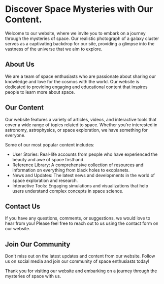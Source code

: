 <!--font:Open Sans-->

# Discover Space Mysteries with Our Content.

Welcome to our website, where we invite you to embark on a journey through the mysteries of space. Our realistic photograph of a galaxy cluster serves as a captivating backdrop for our site, providing a glimpse into the vastness of the universe that we aim to explore.

## About Us

We are a team of space enthusiasts who are passionate about sharing our knowledge and love for the cosmos with the world. Our website is dedicated to providing engaging and educational content that inspires people to learn more about space.

## Our Content

Our website features a variety of articles, videos, and interactive tools that cover a wide range of topics related to space. Whether you're interested in astronomy, astrophysics, or space exploration, we have something for everyone.

Some of our most popular content includes:

- User Stories: Real-life accounts from people who have experienced the beauty and awe of space firsthand.
- Reference Library: A comprehensive collection of resources and information on everything from black holes to exoplanets.
- News and Updates: The latest news and developments in the world of space exploration and research.
- Interactive Tools: Engaging simulations and visualizations that help users understand complex concepts in space science.

## Contact Us

If you have any questions, comments, or suggestions, we would love to hear from you! Please feel free to reach out to us using the contact form on our website.

## Join Our Community

Don't miss out on the latest updates and content from our website. Follow us on social media and join our community of space enthusiasts today!

Thank you for visiting our website and embarking on a journey through the mysteries of space with us.

<!--

Write me content for website with wallpaper which alt text is:

"A realistic photograph of a galaxy cluster, with bright colors and intricate details that showcase the vastness of the universe."

The name/title of the page should not be 1:1 copy of the alt text but rather a real content of the website which is using this wallpaper.

- Use markdown format 
- Start with heading
- Heading should be short and concise
- The content should look like a real website 
- The website should not be about the wallpaper, wallpaper is just a related background
- Heading should be contain work "wallpaper" or "background"
- Include real sections like references, contact, user stories, etc. use things relevant to the page purpose.
- Feel free to use structure like headings, bullets, numbering, blockquotes, paragraphs, horizontal lines, etc.
- You can use formatting like bold or _italic_
- You can include UTF-8 emojis
- Links should be only #hash anchors (and you can refer to the document itself)
- Do not include images


---


# Discover the Wonders of Space with Our Galaxy Cluster Wallpaper

Welcome to our website, where we explore the vastness of the universe through stunning visuals and informative content. Our galaxy cluster wallpaper is just a small glimpse into the wonders of space that we aim to showcase.

## About Us

We are a team of space enthusiasts who are passionate about sharing our knowledge and love for the cosmos with the world. Our website is dedicated to providing engaging and educational content that inspires people to learn more about space.

## Our Content

Our website features a variety of articles, videos, and interactive tools that cover a wide range of topics related to space. Whether you're interested in astronomy, astrophysics, or space exploration, we have something for everyone.

Some of our most popular content includes:

- User Stories: Real-life accounts from people who have experienced the beauty and awe of space firsthand.
- Reference Library: A comprehensive collection of resources and information on everything from black holes to exoplanets.
- News and Updates: The latest news and developments in the world of space exploration and research.
- Interactive Tools: Engaging simulations and visualizations that help users understand complex concepts in space science.

## Contact Us

If you have any questions, comments, or suggestions, we would love to hear from you! Please feel free to reach out to us using the contact form on our website.

## Join Our Community

Don't miss out on the latest updates and content from our website. Follow us on social media and join our community of space enthusiasts today!

Thank you for visiting our website and exploring the wonders of space with us.


---


Heading should not include word "wallpaper". The website should not be about the wallpaper itself, wallpaper is just a related background, rewrite whole content.


---


# Explore the Vastness of Space with Our Engaging Content

Welcome to our website, where we invite you to discover the wonders of space through stunning visuals and informative content. Our realistic photograph of a galaxy cluster serves as a backdrop for our site, providing a glimpse into the vastness of the universe that we aim to explore.

## About Us

We are a team of space enthusiasts who are passionate about sharing our knowledge and love for the cosmos with the world. Our website is dedicated to providing engaging and educational content that inspires people to learn more about space.

## Our Content

Our website features a variety of articles, videos, and interactive tools that cover a wide range of topics related to space. Whether you're interested in astronomy, astrophysics, or space exploration, we have something for everyone.

Some of our most popular content includes:

- User Stories: Real-life accounts from people who have experienced the beauty and awe of space firsthand.
- Reference Library: A comprehensive collection of resources and information on everything from black holes to exoplanets.
- News and Updates: The latest news and developments in the world of space exploration and research.
- Interactive Tools: Engaging simulations and visualizations that help users understand complex concepts in space science.

## Contact Us

If you have any questions, comments, or suggestions, we would love to hear from you! Please feel free to reach out to us using the contact form on our website.

## Join Our Community

Don't miss out on the latest updates and content from our website. Follow us on social media and join our community of space enthusiasts today!

Thank you for visiting our website and exploring the wonders of space with us.


---


Heading is too long, rewrite whole content.


---


# Discover the Wonders of Space with Our Engaging Content

Welcome to our website, where we invite you to explore the vastness of space through stunning visuals and informative content. Our realistic photograph of a galaxy cluster serves as a backdrop for our site, providing a glimpse into the wonders of the universe that we aim to showcase.

## About Us

We are a team of space enthusiasts who are passionate about sharing our knowledge and love for the cosmos with the world. Our website is dedicated to providing engaging and educational content that inspires people to learn more about space.

## Our Content

Our website features a variety of articles, videos, and interactive tools that cover a wide range of topics related to space. Whether you're interested in astronomy, astrophysics, or space exploration, we have something for everyone.

Some of our most popular content includes:

- User Stories: Real-life accounts from people who have experienced the beauty and awe of space firsthand.
- Reference Library: A comprehensive collection of resources and information on everything from black holes to exoplanets.
- News and Updates: The latest news and developments in the world of space exploration and research.
- Interactive Tools: Engaging simulations and visualizations that help users understand complex concepts in space science.

## Contact Us

If you have any questions, comments, or suggestions, we would love to hear from you! Please feel free to reach out to us using the contact form on our website.

## Join Our Community

Don't miss out on the latest updates and content from our website. Follow us on social media and join our community of space enthusiasts today!

Thank you for visiting our website and embarking on a journey through the mysteries of space with us.


---


Heading is too long, rewrite whole content.


---


# Explore the Mysteries of Space with Our Engaging Content

Welcome to our website, where we invite you to embark on a journey through the mysteries of space. Our realistic photograph of a galaxy cluster serves as a captivating backdrop for our site, providing a glimpse into the vastness of the universe that we aim to explore.

## About Us

We are a team of space enthusiasts who are passionate about sharing our knowledge and love for the cosmos with the world. Our website is dedicated to providing engaging and educational content that inspires people to learn more about space.

## Our Content

Our website features a variety of articles, videos, and interactive tools that cover a wide range of topics related to space. Whether you're interested in astronomy, astrophysics, or space exploration, we have something for everyone.

Some of our most popular content includes:

- User Stories: Real-life accounts from people who have experienced the beauty and awe of space firsthand.
- Reference Library: A comprehensive collection of resources and information on everything from black holes to exoplanets.
- News and Updates: The latest news and developments in the world of space exploration and research.
- Interactive Tools: Engaging simulations and visualizations that help users understand complex concepts in space science.

## Contact Us

If you have any questions, comments, or suggestions, we would love to hear from you! Please feel free to reach out to us using the contact form on our website.

## Join Our Community

Don't miss out on the latest updates and content from our website. Follow us on social media and join our community of space enthusiasts today!

Thank you for visiting our website and embarking on a journey through the mysteries of space with us.


---


Write me a Google font which is best fitting for the website.

Pick from the list:
- Montserrat
- Poppins
- Open Sans
- Alegreya
- Dancing Script
- Inter
- Lobster
- Playfair Display
- Great Vibes
- Lato
- Orbitron
- Barlow Condensed
- Roboto
- IBM Plex Sans
- Futura
- Exo 2
- Raleway


Write just the font name nothing else.


---


Open Sans

-->
